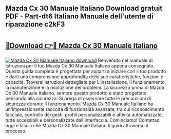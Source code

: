 ## Mazda Cx 30 Manuale Italiano Download gratuit PDF - Part-dt6 Italiano Manuale dell'utente di riparazione c2kF3

# <h2><a href="http://dfa0mo.blite.top/?on=Mazda+Cx+30+Manuale+Italiano">🔗Download 👉🔴 Mazda Cx 30 Manuale Italiano</a></h2>

[![Mazda Cx 30 Manuale Italiano download](https://i.imgur.com/lujVjoI.png)](http://dfa0mo.blite.top/?on=Mazda+Cx+30+Manuale+Italiano)
Benvenuto nel manuale di Istruzioni per il tuo Mazda Cx 30 Manuale Italiano appena consegnato. Questa guida completa è progettata per aiutarti a iniziare con il tuo prodotto e darti una comprensione approfondita delle sue caratteristiche, funzioni e capacità. Troverai istruzioni dettagliate per L'installazione, il funzionamento, la manutenzione e la risoluzione dei problemi. La sicurezza prima di Mazda Cx 30 Manuale Italiano, sempre questo prodotto è stato progettato pensando alla sicurezza. Si prega di osservare tutte le precauzioni di sicurezza durante il funzionamento. Mazda Cx 30 Manuale Italiano ha un'impressionante raccolta di funzionalità avanzate, tra cui riconoscimento facciale, controllo dei gesti, profili personalizzabili e attività automatizzate, tutte accessibili e personalizzate dall'interfaccia. Cominciamo! Contattaci oggi e lascia che Mazda Cx 30 Manuale Italiano ti guidi attraverso il processo.

